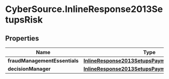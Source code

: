 # CyberSource.InlineResponse2013SetupsRisk

## Properties
Name | Type | Description | Notes
------------ | ------------- | ------------- | -------------
**fraudManagementEssentials** | [**InlineResponse2013SetupsPaymentsCardProcessing**](InlineResponse2013SetupsPaymentsCardProcessing.md) |  | [optional] 
**decisionManager** | [**InlineResponse2013SetupsPaymentsCardProcessing**](InlineResponse2013SetupsPaymentsCardProcessing.md) |  | [optional] 


